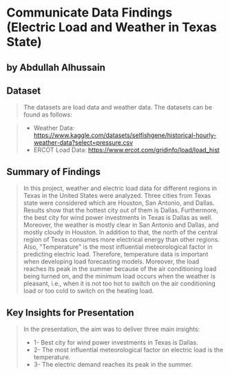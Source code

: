 # Communicate Data Findings (Electric Load and Weather in Texas State)

## by Abdullah Alhussain

## Dataset

> The datasets are load data and weather data. The datasets can be found as follows:

> - Weather Data:
> https://www.kaggle.com/datasets/selfishgene/historical-hourly-weather-data?select=pressure.csv
> - ERCOT Load Data:
> https://www.ercot.com/gridinfo/load/load_hist


## Summary of Findings

> In this project, weather and electric load data for different regions in Texas in the United States were analyzed. Three cities from Texas state were considered which are Houston, San Antonio, and Dallas. Results show that the hottest city out of them is Dallas. Furthermore, the best city for wind power investments in Texas is Dallas as well. Moreover, the weather is mostly clear in San Antonio and Dallas, and mostly cloudy in Houston. In addition to that, the north of the central region of Texas consumes more electrical energy than other regions. Also, "Temperature" is the most influential meteorological factor in predicting electric load. Therefore, temperature data is important when developing load forecasting models. Moreover, the load reaches its peak in the summer because of the air conditioning load being turned on, and the minimum load occurs when the weather is pleasant, i.e., when it is not too hot to switch on the air conditioning load or too cold to switch on the heating load.

## Key Insights for Presentation
> In the presentation, the aim was to deliver three main insights:
>* 1- Best city for wind power investments in Texas is Dallas.
>* 2- The most influential meteorological factor on electric load is the temperature.
>* 3- The electric demand reaches its peak in the summer.
